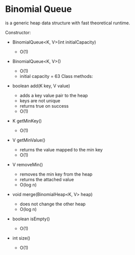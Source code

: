 # Binomial Queue
is a generic heap data structure with fast theoretical runtime.

Constructor:
+ BinomialQueue<K, V>(int initialCapacity)
  - O(1)
+ BinomialQueue<K, V>()
  - O(1)
  - initial capacity = 63
Class methods:
+ boolean add(K key, V value)
  - adds a key value pair to the heap
  - keys are not unique
  - returns true on success
  - O(1)

+ K getMinKey()
  - O(1)
+ V getMinValue()
  - returns the value mapped to the min key
  - O(1)
+ V removeMin()
  - removes the min key from the heap
  - returns the attached value
  - O(log n)
+ void merge(BinomialHeap<K, V> heap)
  - does not change the other heap
  - O(log n)
+ boolean isEmpty()
  - O(1)
+ int size()
  - O(1)
